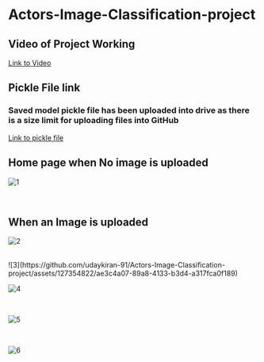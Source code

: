 # Actors-Image-Classification-project

## Video of Project Working
[Link to Video](https://drive.google.com/file/d/10PXfhcs0d6CsrKZY57AYtO0B8wD6HhcB/view?usp=sharing)




## Pickle File link
### Saved model pickle file has been uploaded into drive as there is a size limit for uploading files into GitHub
[Link to pickle file](https://drive.google.com/file/d/1q03tPi2UtUAGvBOzcl5f_mWilA941cLH/view?usp=sharing)



## Home page when No image is uploaded

![1](https://github.com/udaykiran-91/Actors-Image-Classification-project/assets/127354822/7c09e511-6004-40f8-b39e-e1dc7897de50)

<br>

## When an Image is uploaded

![2](https://github.com/udaykiran-91/Actors-Image-Classification-project/assets/127354822/f98105c4-0d48-4690-8acb-cdd8c5c3fe42)

<br>
![3](https://github.com/udaykiran-91/Actors-Image-Classification-project/assets/127354822/ae3c4a07-89a8-4133-b3d4-a317fca0f189)

<br>

![4](https://github.com/udaykiran-91/Actors-Image-Classification-project/assets/127354822/0fdc2787-c82e-4357-9a31-ad26e45ee876)

<br>

![5](https://github.com/udaykiran-91/Actors-Image-Classification-project/assets/127354822/8b0ad804-067b-484b-a40c-a6c94c346627)

<br>

![6](https://github.com/udaykiran-91/Actors-Image-Classification-project/assets/127354822/981446a8-2dce-431e-85f2-05fe52c2f31a)
